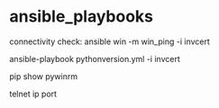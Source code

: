 # ansible_playbooks
connectivity check:   ansible win -m win_ping -i invcert

ansible-playbook pythonversion.yml -i invcert

pip show pywinrm

telnet ip port
